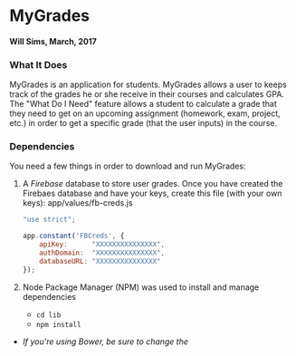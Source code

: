 # MyGrades
#### Will Sims, March, 2017

### What It Does
MyGrades is an application for students. MyGrades allows a user to keeps track of the grades he or she receive in their courses and calculates GPA. The "What Do I Need" feature allows a student to calculate a grade that they need to get on an upcoming assignment (homework, exam, project, etc.) in order to get a specific grade (that the user inputs) in the course.

### Dependencies
You need a few things in order to download and run MyGrades:
1. A *Firebase* database to store user grades. Once you have created the Firebaes database and have your keys, create this file (with your own keys): app/values/fb-creds.js

    ```fb-creds.js
    "use strict";

    app.constant('FBCreds', {
        apiKey:      "XXXXXXXXXXXXXXX",
        authDomain:  "XXXXXXXXXXXXXXX",
        databaseURL: "XXXXXXXXXXXXXXX"
    }); 
    ```
2. Node Package Manager (NPM) was used to install and manage dependencies
    * ```cd lib```
    * ```npm install```
* _If you're using Bower, be sure to change the <script> tags in index.html to reflect the correct filepaths._
### Built With
* [Angular](https://docs.angularjs.org/api)
* [Bootstrap](http://getbootstrap.com/)

### Contact
* Email: willsims14@gmail.com
* [Connect with Me](https://www.linkedin.com/in/willsimsiii/ "My LinkedIn Profile")
* [Code with Me](https://github.com/willsims14 "My GitHub Profile")
